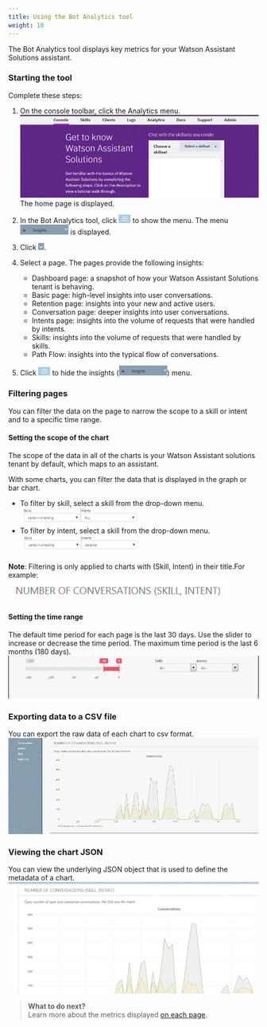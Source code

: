 ```yaml
---
title: Using the Bot Analytics tool
weight: 10
---
```


The Bot Analytics tool displays key metrics for your Watson Assistant Solutions assistant.  

### Starting the tool

Complete these steps:
1. On the console toolbar, click the Analytics menu.
![launch](launch.gif) The home page is displayed.
2. In the Bot Analytics tool, click 
![tribar](tribar.png) to show the menu. The menu ![tribar](insights_menu.PNG) is displayed.
3. Click ![launch](insights_drop_down.png).
4. Select a page. The pages provide the following insights:

    - Dashboard page: a snapshot of how your Watson Assistant Solutions tenant is behaving.
    - Basic page: high-level insights into user conversations.
    - Retention page: insights into your new and active users.
    - Conversation page: deeper insights into user conversations.
    - Intents page: insights into the volume of requests that were handled by intents.
    - Skills: insights into the volume of requests that were handled by skills.
    - Path Flow: insights into the typical flow of conversations.
5. Click ![tribar](tribar.png) to hide the insights (![launch](insights_menu.PNG)) menu.
 
### Filtering pages

You can filter the data on the page to narrow the scope to a skill or intent and to a specific time range. 

#### Setting the scope of the chart

The scope of the data in all of the charts is your Watson Assistant solutions tenant by default, which maps to an assistant. 

With some charts, you can filter the data that is displayed in the graph or bar chart. 
 
- To filter by skill, select a skill from the drop-down menu.<br> ![Setting the time range](users_skill_filter.PNG)
- To filter by intent, select a skill from the drop-down menu.<br> ![Setting the time range](users_intent_filter.PNG)

**Note**: Filtering is only applied to charts with (Skill, Intent) in their title.For example:
![Filter in the title](title_filter.PNG)

#### Setting the time range

The default time period for each page is the last 30 days.  Use the slider to increase or decrease the time period. The maximum time period is the last 6 months (180 days).
![Setting the time range](time_range.gif)

### Exporting data to a CSV file

You can export the raw data of each chart to csv format.  
![Export to CSV](export_to_excel.gif)

### Viewing the chart JSON

You can view the underlying JSON object that is used to define the metadata of a chart.
![View JSON](view_json.gif)

> **What to do next?**<br>
Learn more about the metrics displayed [on each page]({{site.baseurl}}/analytics/analytics_pages).